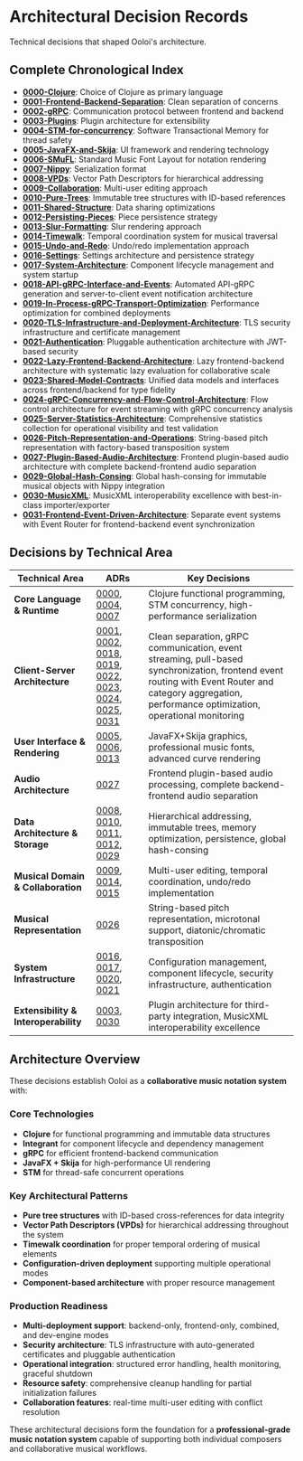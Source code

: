 # Architectural Decision Records

Technical decisions that shaped Ooloi's architecture.

## Complete Chronological Index

- **[0000-Clojure](0000-Clojure.md)**: Choice of Clojure as primary language
- **[0001-Frontend-Backend-Separation](0001-Frontend-Backend-Separation.md)**: Clean separation of concerns
- **[0002-gRPC](0002-gRPC.md)**: Communication protocol between frontend and backend
- **[0003-Plugins](0003-Plugins.md)**: Plugin architecture for extensibility
- **[0004-STM-for-concurrency](0004-STM-for-concurrency.md)**: Software Transactional Memory for thread safety
- **[0005-JavaFX-and-Skija](0005-JavaFX-and-Skija.md)**: UI framework and rendering technology
- **[0006-SMuFL](0006-SMuFL.md)**: Standard Music Font Layout for notation rendering
- **[0007-Nippy](0007-Nippy.md)**: Serialization format
- **[0008-VPDs](0008-VPDs.md)**: Vector Path Descriptors for hierarchical addressing
- **[0009-Collaboration](0009-Collaboration.md)**: Multi-user editing approach
- **[0010-Pure-Trees](0010-Pure-Trees.md)**: Immutable tree structures with ID-based references
- **[0011-Shared-Structure](0011-Shared-Structure.md)**: Data sharing optimizations
- **[0012-Persisting-Pieces](0012-Persisting-Pieces.md)**: Piece persistence strategy
- **[0013-Slur-Formatting](0013-Slur-Formatting.md)**: Slur rendering approach
- **[0014-Timewalk](0014-Timewalk.md)**: Temporal coordination system for musical traversal
- **[0015-Undo-and-Redo](0015-Undo-and-Redo.md)**: Undo/redo implementation approach
- **[0016-Settings](0016-Settings.md)**: Settings architecture and persistence strategy
- **[0017-System-Architecture](0017-System-Architecture.md)**: Component lifecycle management and system startup
- **[0018-API-gRPC-Interface-and-Events](0018-API-gRPC-Interface-and-Events.md)**: Automated API-gRPC generation and server-to-client event notification architecture
- **[0019-In-Process-gRPC-Transport-Optimization](0019-In-Process-gRPC-Transport-Optimization.md)**: Performance optimization for combined deployments
- **[0020-TLS-Infrastructure-and-Deployment-Architecture](0020-TLS-Infrastructure-and-Deployment-Architecture.md)**: TLS security infrastructure and certificate management
- **[0021-Authentication](0021-Authentication.md)**: Pluggable authentication architecture with JWT-based security
- **[0022-Lazy-Frontend-Backend-Architecture](0022-Lazy-Frontend-Backend-Architecture.md)**: Lazy frontend-backend architecture with systematic lazy evaluation for collaborative scale
- **[0023-Shared-Model-Contracts](0023-Shared-Model-Contracts.md)**: Unified data models and interfaces across frontend/backend for type fidelity
- **[0024-gRPC-Concurrency-and-Flow-Control-Architecture](0024-gRPC-Concurrency-and-Flow-Control-Architecture.md)**: Flow control architecture for event streaming with gRPC concurrency analysis
- **[0025-Server-Statistics-Architecture](0025-Server-Statistics-Architecture.md)**: Comprehensive statistics collection for operational visibility and test validation
- **[0026-Pitch-Representation-and-Operations](0026-Pitch-Representation-and-Operations.md)**: String-based pitch representation with factory-based transposition system
- **[0027-Plugin-Based-Audio-Architecture](0027-Plugin-Based-Audio-Architecture.md)**: Frontend plugin-based audio architecture with complete backend-frontend audio separation
- **[0029-Global-Hash-Consing](0029-Global-Hash-Consing.md)**: Global hash-consing for immutable musical objects with Nippy integration
- **[0030-MusicXML](0030-MusicXML.md)**: MusicXML interoperability excellence with best-in-class importer/exporter
- **[0031-Frontend-Event-Driven-Architecture](0031-Frontend-Event-Driven-Architecture.md)**: Separate event systems with Event Router for frontend-backend event synchronization

## Decisions by Technical Area

| **Technical Area** | **ADRs** | **Key Decisions** |
|-------------------|----------|-------------------|
| **Core Language & Runtime** | [0000](0000-Clojure.md), [0004](0004-STM-for-concurrency.md), [0007](0007-Nippy.md) | Clojure functional programming, STM concurrency, high-performance serialization |
| **Client-Server Architecture** | [0001](0001-Frontend-Backend-Separation.md), [0002](0002-gRPC.md), [0018](0018-API-gRPC-Interface-and-Events.md), [0019](0019-In-Process-gRPC-Transport-Optimization.md), [0022](0022-Lazy-Frontend-Backend-Architecture.md), [0023](0023-Shared-Model-Contracts.md), [0024](0024-gRPC-Concurrency-and-Flow-Control-Architecture.md), [0025](0025-Server-Statistics-Architecture.md), [0031](0031-Frontend-Event-Driven-Architecture.md) | Clean separation, gRPC communication, event streaming, pull-based synchronization, frontend event routing with Event Router and category aggregation, performance optimization, operational monitoring |
| **User Interface & Rendering** | [0005](0005-JavaFX-and-Skija.md), [0006](0006-SMuFL.md), [0013](0013-Slur-Formatting.md) | JavaFX+Skija graphics, professional music fonts, advanced curve rendering |
| **Audio Architecture** | [0027](0027-Plugin-Based-Audio-Architecture.md) | Frontend plugin-based audio processing, complete backend-frontend audio separation |
| **Data Architecture & Storage** | [0008](0008-VPDs.md), [0010](0010-Pure-Trees.md), [0011](0011-Shared-Structure.md), [0012](0012-Persisting-Pieces.md), [0029](0029-Global-Hash-Consing.md) | Hierarchical addressing, immutable trees, memory optimization, persistence, global hash-consing |
| **Musical Domain & Collaboration** | [0009](0009-Collaboration.md), [0014](0014-Timewalk.md), [0015](0015-Undo-and-Redo.md) | Multi-user editing, temporal coordination, undo/redo implementation |
| **Musical Representation** | [0026](0026-Pitch-Representation-and-Operations.md) | String-based pitch representation, microtonal support, diatonic/chromatic transposition |
| **System Infrastructure** | [0016](0016-Settings.md), [0017](0017-System-Architecture.md), [0020](0020-TLS-Infrastructure-and-Deployment-Architecture.md), [0021](0021-Authentication.md) | Configuration management, component lifecycle, security infrastructure, authentication |
| **Extensibility & Interoperability** | [0003](0003-Plugins.md), [0030](0030-MusicXML.md) | Plugin architecture for third-party integration, MusicXML interoperability excellence |

## Architecture Overview

These decisions establish Ooloi as a **collaborative music notation system** with:

### **Core Technologies**
- **Clojure** for functional programming and immutable data structures
- **Integrant** for component lifecycle and dependency management
- **gRPC** for efficient frontend-backend communication
- **JavaFX + Skija** for high-performance UI rendering
- **STM** for thread-safe concurrent operations

### **Key Architectural Patterns**
- **Pure tree structures** with ID-based cross-references for data integrity
- **Vector Path Descriptors (VPDs)** for hierarchical addressing throughout the system
- **Timewalk coordination** for proper temporal ordering of musical elements
- **Configuration-driven deployment** supporting multiple operational modes
- **Component-based architecture** with proper resource management

### **Production Readiness**
- **Multi-deployment support**: backend-only, frontend-only, combined, and dev-engine modes
- **Security architecture**: TLS infrastructure with auto-generated certificates and pluggable authentication
- **Operational integration**: structured error handling, health monitoring, graceful shutdown
- **Resource safety**: comprehensive cleanup handling for partial initialization failures
- **Collaboration features**: real-time multi-user editing with conflict resolution

These architectural decisions form the foundation for a **professional-grade music notation system** capable of supporting both individual composers and collaborative musical workflows.
